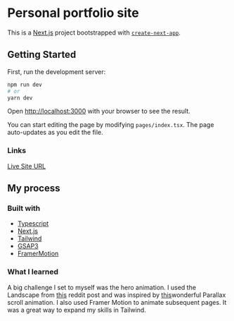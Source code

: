 # Personal portfolio site

This is a [Next.js](https://nextjs.org/) project bootstrapped with [`create-next-app`](https://github.com/vercel/next.js/tree/canary/packages/create-next-app).

## Getting Started

First, run the development server:

```bash
npm run dev
# or
yarn dev
```

Open [http://localhost:3000](http://localhost:3000) with your browser to see the result.

You can start editing the page by modifying `pages/index.tsx`. The page auto-updates as you edit the file.


### Links

[Live Site URL](https://personal-portfolio-eight-steel.vercel.app/)

## My process

### Built with

- [Typescript](https://www.typescriptlang.org/docs/handbook/react.html)
- [Next.js](https://nextjs.org/)
- [Tailwind](https://tailwindcss.com/)
- [GSAP3](https://greensock.com/gsap/)
- [FramerMotion](https://www.framer.com/motion/)

### What I learned

A big challenge I set to myself was the hero animation. I used the Landscape from [this](https://www.reddit.com/r/Firewatch/comments/b2n39h/firewatch_inspired_landscape/) reddit post and was inspired by [this](https://codepen.io/isladjan/pen/abdyPBw )wonderful Parallax scroll animation. 
I also used Framer Motion to animate subsequent pages. It was a great way to expand my skills in Tailwind.


